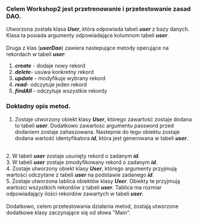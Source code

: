 <h4><h3>Celem Workshop2 jest przetrenowanie i przetestowanie zasad DAO.</h3>

Utworzona została klasa <b><i>User</i></b>, która odpowiada tabeli <b><i>user</i></b> z bazy danych. 
Klasa ta posiada argumenty odpowiadające kolumnom tabeli <b><i>user</i></b>.
<br><br>
Druga z klas (<b><i>userDao</i></b>) zawiera nastepujące metody operujące na rekordach w tabeli <b><i>user</i></b>:
<ol>
<li><b><i>create</i></b> - dodaje nowy rekord</li>
<li><b><i>delete</i></b>- usuwa konkretny rekord</li>
<li><b><i>update</i></b> - modyfikuje wybrany rekord</li>
<li><b><i>read</i></b>- odczytuje jeden rekord</li>
<li><b><i>findAll</i></b> - odczytuje wszystkie rekordy</li>
</ol>

<h3>Dokładny opis metod.</h3>

1. Zostaje utworzony obiekt klasy <b><i>User</i></b>, którego zawartość zostaje dodana to tabeli <b><i>user</i></b>.
Dodatkowo zawartośc argumentu password przed dodaniem zostaje zahaszowana.
Nastepnie do tego obiektu zostaje dodana wartość identyfikatora <b><i>id</i></b>, która jest generowana w tabeli <b><i>user</i></b>.
<br>
2. W tabeli <b><i>user</i></b> zostaje usunięty rekord o zadanym <b><i>id</i></b>.
<br>
3. W tabeli <b><i>user</i></b> zostaje zmodyfikowany rekord o zadanym <b><i>id</i></b>.
<br>
4. Zostaje utworzony obiekt klasy <b><i>User</i></b>, którego argumenty przyjmują wartości odczytane z tabeli <b><i>user</i></b> na podstawie zadanego <b><i>id</i></b>.
<br>
5. Zostaje utworzona tablica obiektów klasy <b><i>User</i></b>. Obiekty te przyjmują wartości wszystkich rekordów z tabeli <b><i>user</i></b>.
Tablica ma rozmiar odpowiadający ilości rekordów zawartych w tabeli <b><i>user</i></b>.
<br><br>
Dodatkowo, celem przetestowania działania metod, zostają utworzone dodatkowe klasy zaczynające się od słowa "Main".
</h4>

